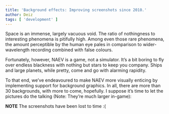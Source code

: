 ```yaml
---
title: 'Background effects: Improving screenshots since 2010.'
author: Deiz
tags: [ 'development' ]
---
```


Space is an immense, largely vacuous void. The ratio of nothingness to interesting phenomena is pitifully high. Among even those rare phenomena, the amount perceptible by the human eye pales in comparison to wider-wavelength recording combined with false colours.

Fortunately, however, NAEV is a game, not a simulator. It’s a bit boring to fly over endless blackness with nothing but stars to keep you company. Ships and large planets, while pretty, come and go with alarming rapidity.

To that end, we’ve endeavoured to make NAEV more visually enticing by implementing support for background graphics. In all, there are more than 30 backgrounds, with more to come, hopefully. I suppose it’s time to let the pictures do the talking (Note: They’re much larger in-game):

**NOTE** The screenshots have been lost to time :(
